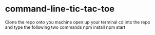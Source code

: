 # command-line-tic-tac-toe
Clone the repo onto you machine 
open up your terminal 
cd into the repo and type the following two commands
npm install
npm start
